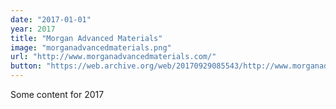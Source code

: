 ```yaml
---
date: "2017-01-01"
year: 2017
title: "Morgan Advanced Materials"
image: "morganadvancedmaterials.png"
url: "http://www.morganadvancedmaterials.com/"
button: "https://web.archive.org/web/20170929085543/http://www.morganadvancedmaterials.com/"
---
```


Some content for 2017
